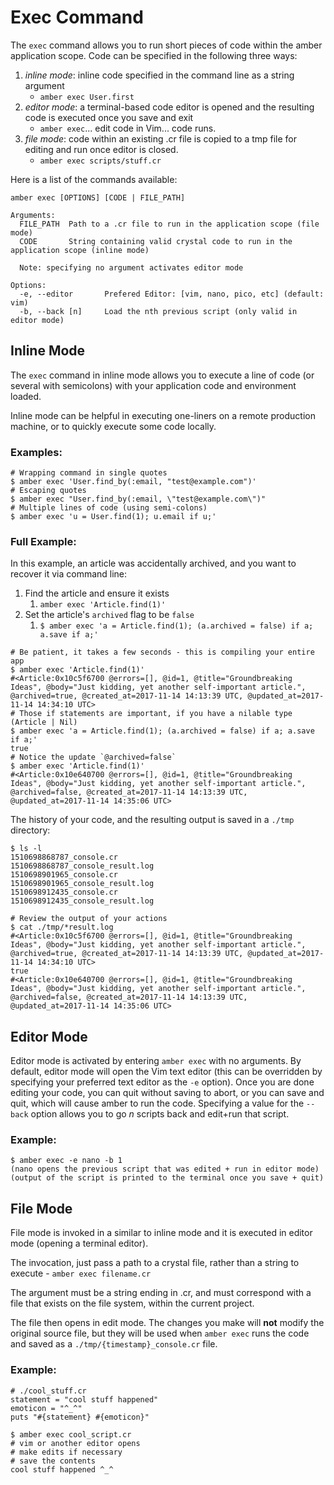 # Exec Command

The `exec` command allows you to run short pieces of code within the amber application
scope. Code can be specified in the following three ways:
1. *inline mode*: inline code specified in the command line as a string argument  
   - `amber exec User.first`
1. *editor mode*: a terminal-based code editor is opened and the resulting code is executed once you save and exit
   - `amber exec`... edit code in Vim... code runs.
1. *file mode*: code within an existing .cr file is copied to a tmp file for editing and run once editor is closed.
   - `amber exec scripts/stuff.cr`

Here is a list of the commands available:

```
amber exec [OPTIONS] [CODE | FILE_PATH]

Arguments:
  FILE_PATH  Path to a .cr file to run in the application scope (file mode)
  CODE       String containing valid crystal code to run in the application scope (inline mode)

  Note: specifying no argument activates editor mode

Options:
  -e, --editor       Prefered Editor: [vim, nano, pico, etc] (default: vim)
  -b, --back [n]     Load the nth previous script (only valid in editor mode)
```

## Inline Mode
The `exec` command in inline mode allows you to execute a line of code (or several with semicolons) with your application code and environment loaded.

Inline mode can be helpful in executing one-liners on a remote production machine, or to quickly execute some code locally.

### Examples:
```shell
# Wrapping command in single quotes
$ amber exec 'User.find_by(:email, "test@example.com")'
# Escaping quotes
$ amber exec "User.find_by(:email, \"test@example.com\")"
# Multiple lines of code (using semi-colons)
$ amber exec 'u = User.find(1); u.email if u;'
```

### Full Example:
In this example, an article was accidentally archived, and you want to recover it via command line:
1. Find the article and ensure it exists
   1. `amber exec 'Article.find(1)'`
1. Set the article's `archived` flag to be `false`
   1. `$ amber exec 'a = Article.find(1); (a.archived = false) if a; a.save if a;'`

```shell
# Be patient, it takes a few seconds - this is compiling your entire app
$ amber exec 'Article.find(1)'
#<Article:0x10c5f6700 @errors=[], @id=1, @title="Groundbreaking Ideas", @body="Just kidding, yet another self-important article.", @archived=true, @created_at=2017-11-14 14:13:39 UTC, @updated_at=2017-11-14 14:34:10 UTC>
# Those if statements are important, if you have a nilable type (Article | Nil)
$ amber exec 'a = Article.find(1); (a.archived = false) if a; a.save if a;'
true
# Notice the update `@archived=false`
$ amber exec 'Article.find(1)'
#<Article:0x10e640700 @errors=[], @id=1, @title="Groundbreaking Ideas", @body="Just kidding, yet another self-important article.", @archived=false, @created_at=2017-11-14 14:13:39 UTC, @updated_at=2017-11-14 14:35:06 UTC>
```

The history of your code, and the resulting output is saved in a `./tmp` directory:
```shell
$ ls -l
1510698868787_console.cr
1510698868787_console_result.log
1510698901965_console.cr
1510698901965_console_result.log
1510698912435_console.cr
1510698912435_console_result.log

# Review the output of your actions
$ cat ./tmp/*result.log
#<Article:0x10c5f6700 @errors=[], @id=1, @title="Groundbreaking Ideas", @body="Just kidding, yet another self-important article.", @archived=true, @created_at=2017-11-14 14:13:39 UTC, @updated_at=2017-11-14 14:34:10 UTC>
true
#<Article:0x10e640700 @errors=[], @id=1, @title="Groundbreaking Ideas", @body="Just kidding, yet another self-important article.", @archived=false, @created_at=2017-11-14 14:13:39 UTC, @updated_at=2017-11-14 14:35:06 UTC>
```

## Editor Mode
Editor mode is activated by entering `amber exec` with no arguments. By default,
editor mode will open the Vim text editor (this can be overridden by specifying your
preferred text editor as the `-e` option). Once you are done editing your code, you
can quit without saving to abort, or you can save and quit, which will cause amber
to run the code. Specifying a value for the `--back` option allows you to go _n_
scripts back and edit+run that script.

### Example:
```
$ amber exec -e nano -b 1
(nano opens the previous script that was edited + run in editor mode)
(output of the script is printed to the terminal once you save + quit)
```

## File Mode
File mode is invoked in a similar to inline mode and it is executed in editor mode (opening a terminal editor).

The invocation, just pass a path to a crystal file, rather than a string to execute - `amber exec filename.cr`

The argument must be a string ending in .cr, and must correspond with a file that exists on the file system, within the current project.

The file then opens in edit mode. The changes you make will **not** modify the original source file, but they will be used when `amber exec` runs the code and saved as a `./tmp/{timestamp}_console.cr` file.

### Example:
```crystal
# ./cool_stuff.cr
statement = "cool stuff happened"
emoticon = "^_^"
puts "#{statement} #{emoticon}"
```
```shell
$ amber exec cool_script.cr
# vim or another editor opens
# make edits if necessary
# save the contents
cool stuff happened ^_^
```
